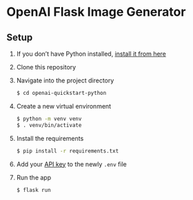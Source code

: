 # OpenAI Flask Image Generator

## Setup

1. If you don’t have Python installed, [install it from here](https://www.python.org/downloads/)

2. Clone this repository

3. Navigate into the project directory

   ```bash
   $ cd openai-quickstart-python
   ```

4. Create a new virtual environment

   ```bash
   $ python -m venv venv
   $ . venv/bin/activate
   ```

5. Install the requirements

   ```bash
   $ pip install -r requirements.txt
   ```
7. Add your [API key](https://beta.openai.com/account/api-keys) to the newly `.env` file 

8. Run the app

   ```bash
   $ flask run
